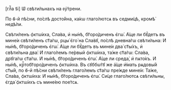 [глⷡ҇а ѕ҃і] Ѡ҆ свѣти́льнахъ на ᲂу҆́трени.

По ѳ҃-й пѣ́сни, по́слѣ досто́йна, ка́кѡ глаго́лютсѧ въ седми́цѣ, кромѣ̀
недѣ́ли.

Свѣти́ленъ ѻ҆ктѡ́иха, Сла́ва, и҆ ны́нѣ, бг҃оро́диченъ є҆гѡ̀. А҆́ще ли бꙋ́детъ
въ мине́и свѣти́ленъ ст҃а́гѡ, рцы̀ є҆го̀ на Сла́вꙋ, по́слѣ дневна́гѡ свѣти́льна:
И҆ ны́нѣ, бг҃оро́диченъ є҆гѡ̀. А҆́ще ли бꙋ́детъ въ мине́и два̀ ст҃ы́хъ, и҆
свѣти́льна два̀: И҆ глаго́лемъ пе́рвый ѻ҆ктѡ́иха, та́же ст҃а́гѡ: Сла́ва,
дрꙋга́гѡ ст҃а́гѡ. И҆ ны́нѣ, бг҃оро́диченъ є҆гѡ̀. А҆́ще ли среда̀, и҆ пѧто́къ. И҆
ны́нѣ, крⷭ҇тобг҃оро́диченъ ѻ҆ктѡ́иха. Въ сꙋббѡ́тꙋ же а҆́ще и҆́мать рѧдовы́й
ст҃ы́й, по ѳ҃-й пѣ́сни свѣти́ленъ глаго́лемъ ст҃а́гѡ пре́жде мине́и: Та́же,
Сла́ва, ѻ҆ктѡ́иха: И҆ ны́нѣ, бг҃оро́диченъ є҆гѡ̀. Си́це глаго́лютсѧ свѣти́льны,
є҆гда̀ ѻ҆ктѡ́ихъ съ мине́ею пое́тсѧ.

